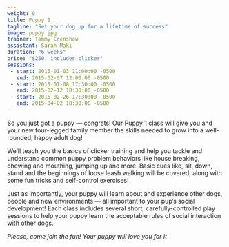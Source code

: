 ```yaml
---
weight: 0
title: Puppy 1
tagline: "Set your dog up for a lifetime of success"
image: puppy.jpg
trainer: Tammy Crenshaw
assistant: Sarah Maki
duration: "6 weeks"
price: "$250, includes clicker"
sessions:
 - start: 2015-01-03 11:00:00 -0500
   end: 2015-02-07 12:00:00 -0500
 - start: 2015-01-08 17:30:00 -0500
   end: 2015-02-12 18:30:00 -0500
 - start: 2015-02-26 17:30:00 -0500
   end: 2015-04-02 18:30:00 -0500
---
```



So you just got a puppy — congrats! Our Puppy 1 class will give you and your new four-legged family member the skills needed to grow into a well-rounded, happy adult dog! 

We’ll teach you the basics of clicker training and help you tackle and understand common puppy problem behaviors like house breaking, chewing and mouthing, jumping up and more. Basic cues like, sit, down, stand and the beginnings of loose leash walking will be covered, along with some fun tricks and self-control exercises! 

Just as importantly, your puppy will learn about and experience other dogs, people and new environments — all important to your pup’s social development! Each class includes several short, carefully-controlled play sessions to help your puppy learn the acceptable rules of social interaction with other dogs. 

_Please, come join the fun! Your puppy will love you for it_
